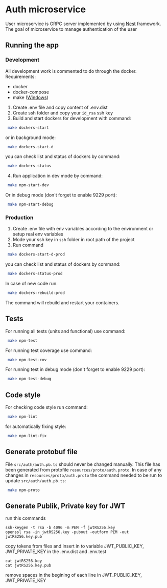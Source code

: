 # Auth microservice
User microservice is GRPC server implemented by using [Nest](https://github.com/nestjs/nest) framework.
The goal of microservice to manage authentication of the user

## Running the app

### Development
All development work is commented to do through the docker.
Requirements:
 - docker
 - docker-compose 
 - make ([Windows](https://gnuwin32.sourceforge.net/packages/make.htm))
1. Create .env file and copy content of .env.dist
2. Create ssh folder and copy your `id_rsa` ssh key
3. Build and start dockers for development with command:
```bash
 make dockers-start
```
or in background mode:
```bash
 make dockers-start-d
```
you can check list and status of dockers by command:
```bash
 make dockers-status
```
4. Run application in dev mode by command:
```bash
 make npm-start-dev
```
Or in debug mode (don't forget to enable 9229 port):
```bash
 make npm-start-debug
```

### Production
1. Create .env file with env variables according to the environment or setup real env variables
2. Mode your ssh key in `ssh` folder in root path of the project
3. Run command
```bash
 make dockers-start-d-prod
```
you can check list and status of dockers by command:
```bash
 make dockers-status-prod
```
In case of new code run:
```bash
 make dockers-rebuild-prod
```
The command will rebuild and restart your containers.

## Tests
For running all tests (units and functional) use command:
```bash
 make npm-test
```
For running test coverage use command:
```bash
 make npm-test-cov
```
For running test in debug mode (don't forget to enable 9229 port):
```bash
 make npm-test-debug
```

## Code style
For checking code style run command:
```bash
 make npm-lint
```
for automatically fixing style:
```bash
 make npm-lint-fix
```

## Generate protobuf file
File `src/auth/auth.pb.ts` should never be changed manually.
This file has been generated from protofile `resources/proto/auth.proto`.
In case of any changes in `resources/proto/auth.proto` the command needed to be run to update `src/auth/auth.pb.ts`:
```bash
 make npm-proto
```

## Generate Publik, Private key  for JWT
run this commands 
````
ssh-keygen -t rsa -b 4096 -m PEM -f jwtRS256.key
openssl rsa -in jwtRS256.key -pubout -outform PEM -out jwtRS256.key.pub
````
copy tokens from files and insert in to variable JWT_PUBLIC_KEY, JWT_PRIVATE_KEY in the  .env.dist  and .env.test
```
cat jwtRS256.key
cat jwtRS256.key.pub
```
remove spaces in the begining of each line in JWT_PUBLIC_KEY, JWT_PRIVATE_KEY